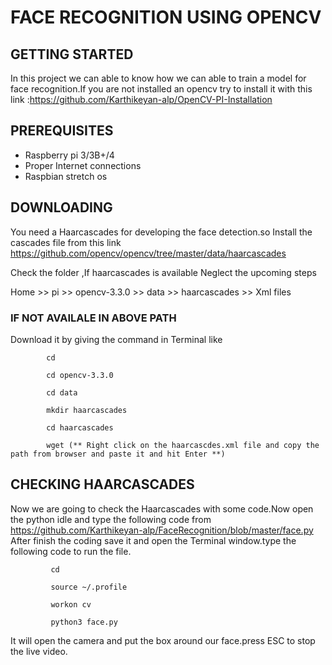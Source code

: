 # FACE RECOGNITION USING OPENCV

## GETTING STARTED

In this project we can able to know how we can able to train a model for face recognition.If you are not installed an opencv try to install it with this link :https://github.com/Karthikeyan-alp/OpenCV-PI-Installation

## PREREQUISITES
   - Raspberry pi 3/3B+/4
   - Proper Internet connections
   - Raspbian stretch os
  
## DOWNLOADING

   You need a Haarcascades for developing the face detection.so Install the cascades file from this link
   https://github.com/opencv/opencv/tree/master/data/haarcascades 
   
   
  Check the folder ,If haarcascades is available Neglect the upcoming steps
  
  Home >> pi >> opencv-3.3.0 >> data >> haarcascades >> Xml files
  
  ### IF NOT AVAILALE IN ABOVE PATH 
   
   Download it by giving the command in Terminal like
    
            cd
            
            cd opencv-3.3.0
            
            cd data
            
            mkdir haarcascades
            
            cd haarcascades
            
            wget (** Right click on the haarcascdes.xml file and copy the path from browser and paste it and hit Enter **)
            
            
  ## CHECKING HAARCASCADES
  
   Now we are going to check the Haarcascades with some code.Now open the python idle and type the following code from https://github.com/Karthikeyan-alp/FaceRecognition/blob/master/face.py
   After finish the coding save it and open the Terminal window.type the following code to run the file.
   
             cd 
             
             source ~/.profile
             
             workon cv
             
             python3 face.py
             
   It will open the camera and put the box around our face.press ESC to stop the live video.
